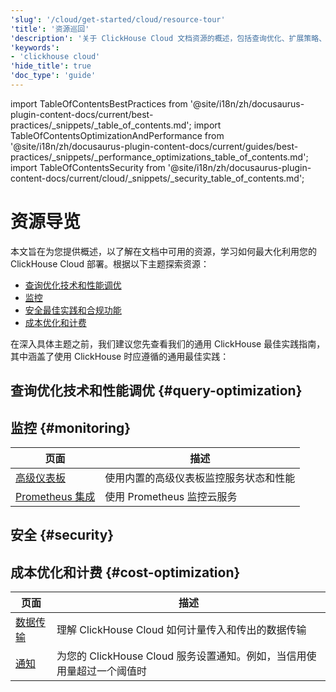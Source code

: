 ```yaml
---
'slug': '/cloud/get-started/cloud/resource-tour'
'title': '资源巡回'
'description': '关于 ClickHouse Cloud 文档资源的概述，包括查询优化、扩展策略、监控和最佳实践'
'keywords':
- 'clickhouse cloud'
'hide_title': true
'doc_type': 'guide'
---
```


import TableOfContentsBestPractices from '@site/i18n/zh/docusaurus-plugin-content-docs/current/best-practices/_snippets/_table_of_contents.md';
import TableOfContentsOptimizationAndPerformance from '@site/i18n/zh/docusaurus-plugin-content-docs/current/guides/best-practices/_snippets/_performance_optimizations_table_of_contents.md';
import TableOfContentsSecurity from '@site/i18n/zh/docusaurus-plugin-content-docs/current/cloud/_snippets/_security_table_of_contents.md';


# 资源导览

本文旨在为您提供概述，以了解在文档中可用的资源，学习如何最大化利用您的 ClickHouse Cloud 部署。根据以下主题探索资源：

- [查询优化技术和性能调优](#query-optimization)
- [监控](#monitoring)
- [安全最佳实践和合规功能](#security)
- [成本优化和计费](#cost-optimization)

在深入具体主题之前，我们建议您先查看我们的通用 ClickHouse 最佳实践指南，其中涵盖了使用 ClickHouse 时应遵循的通用最佳实践：

<TableOfContentsBestPractices />

## 查询优化技术和性能调优 {#query-optimization}

<TableOfContentsOptimizationAndPerformance/>

## 监控 {#monitoring}

| 页面                                                              | 描述                                                                      |
|-------------------------------------------------------------------|---------------------------------------------------------------------------|
| [高级仪表板](/cloud/manage/monitor/advanced-dashboard)           | 使用内置的高级仪表板监控服务状态和性能                                  |
| [Prometheus 集成](/integrations/prometheus)                      | 使用 Prometheus 监控云服务                                               |

## 安全 {#security}

<TableOfContentsSecurity/>

## 成本优化和计费 {#cost-optimization}

| 页面                                                  | 描述                                                                                                 |
|-------------------------------------------------------|-----------------------------------------------------------------------------------------------------|
| [数据传输](/cloud/manage/network-data-transfer)      | 理解 ClickHouse Cloud 如何计量传入和传出的数据传输                                                |
| [通知](/cloud/notifications)                          | 为您的 ClickHouse Cloud 服务设置通知。例如，当信用使用量超过一个阈值时                              |
